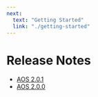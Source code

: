 ```yaml
---
next:
  text: "Getting Started"
  link: "./getting-started"
---
```


# Release Notes

- [AOS 2.0.1](aos-2_0_1)
- [AOS 2.0.0](aos-2_0_0)
